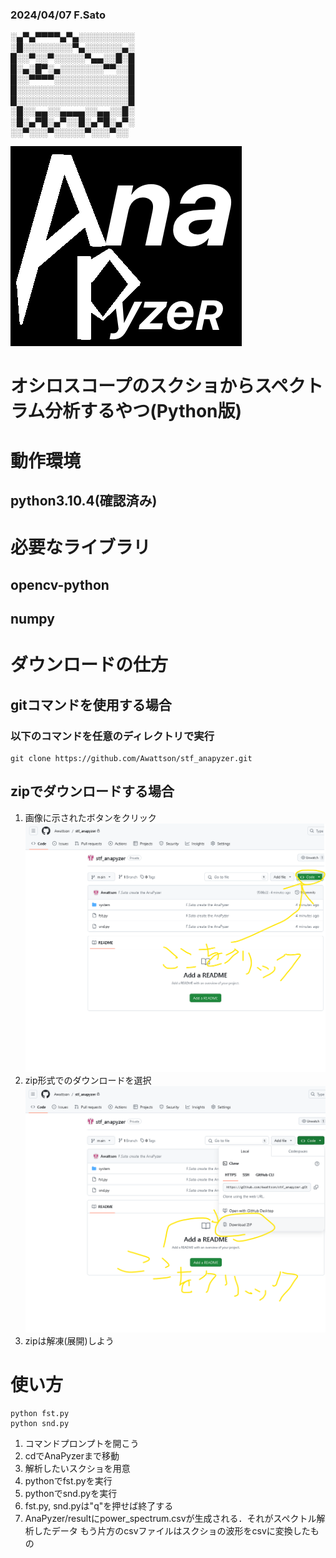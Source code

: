 ### 2024/04/07  F.Sato

  ░▄▀▄▀▀▀▀▄▀▄░░░░░░░░░  
  ░█░░░░░░░░▀▄░░░░░░▄░  
  █░░▀░░▀░░░░░▀▄▄░░█░█  
  █░▄░█▀░▄░░░░░░░▀▀░░█  
  █░░▀▀▀▀░░░░░░░░░░░░█  
  █░░░░░░░░░░░░░░░░░░█  
  █░░░░░░░░░░░░░░░░░░█  
  ░█░░▄▄░░▄▄▄▄░░▄▄░░█░  
  ░█░▄▀█░▄▀░░█░▄▀█░▄▀░  
  ░░▀░░░▀░░░░░▀░░░▀░░ 

![logo](system/AnaPyzer_logo.bmp "AnaPyzer")

# オシロスコープのスクショからスペクトラム分析するやつ(Python版)

# 動作環境
## python3.10.4(確認済み)

# 必要なライブラリ
## opencv-python
## numpy

# ダウンロードの仕方
## gitコマンドを使用する場合
### 以下のコマンドを任意のディレクトリで実行
    git clone https://github.com/Awattson/stf_anapyzer.git

## zipでダウンロードする場合
1. 画像に示されたボタンをクリック
![fig1](system/1.png "fig1")
2. zip形式でのダウンロードを選択
![fig2](system/2.png "fig2")
3. zipは解凍(展開)しよう

# 使い方
    python fst.py
    python snd.py

1. コマンドプロンプトを開こう
2. cdでAnaPyzerまで移動
3. 解析したいスクショを用意
4. pythonでfst.pyを実行
5. pythonでsnd.pyを実行
6. fst.py, snd.pyは"q"を押せば終了する
7. AnaPyzer/resultにpower_spectrum.csvが生成される．それがスペクトル解析したデータ
もう片方のcsvファイルはスクショの波形をcsvに変換したもの